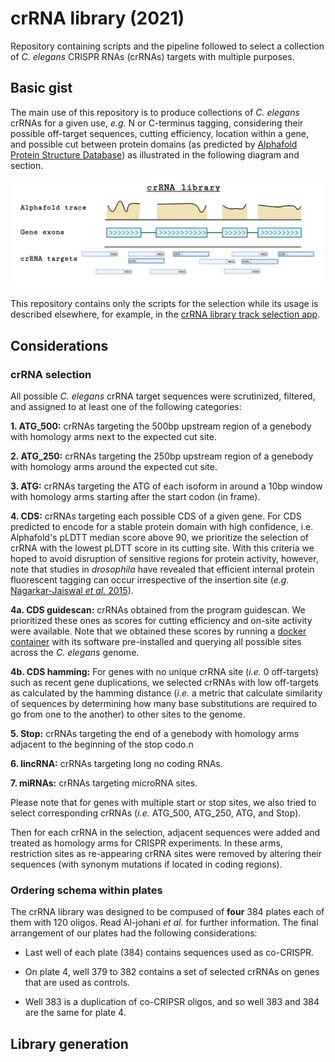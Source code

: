 # crRNA library (2021)
Repository containing scripts and the pipeline followed to select a collection of *C. elegans* CRISPR RNAs (crRNAs) targets with multiple purposes.

## Basic gist
The main use of this repository is to produce collections of *C. elegans* crRNAs for a given use, *e.g.* N or C-terminus tagging, considering their possible off-target sequences, cutting efficiency, location within a gene, and possible cut between protein domains (as predicted by [Alphafold Protein Structure Database](https://alphafold.ebi.ac.uk/)) as illustrated in the following diagram and section.

![Screenshot](img/crRNA_library-Main_gist.png)

This repository contains only the scripts for the selection while its usage is described elsewhere, for example, in the [crRNA library track selection app](https://github.com/AmhedVargas/CRISPR_library_track).

## Considerations
### crRNA selection
All possible *C. elegans* crRNA target sequences were scrutinized, filtered, and assigned to at least one of the following categories:

**1. ATG_500:** crRNAs targeting the 500bp upstream region of a genebody with homology arms next to the expected cut site.
    
**2. ATG_250:** crRNAs targeting the 250bp upstream region of a genebody with homology arms around the expected cut site.
    
**3. ATG:** crRNAs targeting the ATG of each isoform in around a 10bp window with homology arms starting after the start codon (in frame).

**4. CDS:** crRNAs targeting each possible CDS of a given gene. For CDS predicted to encode for a stable protein domain with high confidence, i.e. Alphafold's pLDTT median score above 90, we prioritize the selection of crRNA with the lowest pLDTT score in its cutting site. With this criteria we hoped to avoid disruption of sensitive regions for protein activity, however, note that studies in *drosophila* have revealed that efficient internal protein fluorescent tagging can occur irrespective of the insertion site (*e.g.* [Nagarkar-Jaiswal *et al.* 2015](https://elifesciences.org/articles/5338)).

**4a. CDS guidescan:** crRNAs obtained from the program guidescan. We prioritized these ones as scores for cutting efficiency and on-site activity were available. Note that we obtained these scores by running a [docker container](https://hub.docker.com/layers/xerez/guidescan/latest/images/sha256-ea5c5ed0b873205243babb26a49f85f14f2c05fd992e66f6ff13722842df9ef7) with its software pre-installed and querying all possible sites across the *C. elegans* genome.
    
**4b. CDS hamming:** For genes with no unique crRNA site (*i.e.* 0 off-targets) such as recent gene duplications, we selected crRNAs with low off-targets as calculated by the hamming distance (*i.e.* a metric that calculate similarity of sequences by determining how many base substitutions are required to go from one to the another) to other sites to the genome. 
    
**5. Stop:** crRNAs targeting the end of a genebody with homology arms adjacent to the beginning of the stop codo.n
    
**6. lincRNA:** crRNAs targeting long no coding RNAs.
    
**7. miRNAs:** crRNAs targeting microRNA sites.

Please note that for genes with multiple start or stop sites, we also tried to select corresponding crRNAs (*i.e.* ATG_500, ATG_250, ATG, and Stop).

Then for each crRNA in the selection, adjacent sequences were added and treated as homology arms for CRISPR experiments. In these arms, restriction sites as re-appearing crRNA sites were removed by altering their sequences (with synonym mutations if located in coding regions).

### Ordering schema within plates
The crRNA library was designed to be compused of **four** 384 plates each of them with 120 oligos. Read Al-johani *et al.* for further information. The final arrangement of our plates had the following considerations:
    
* Last well of each plate (384) contains sequences used as co-CRISPR.
    
* On plate 4, well 379 to 382 contains a set of selected crRNAs on genes that are used as controls.
    
* Well 383 is a duplication of co-CRIPSR oligos, and so well 383 and 384 are the same for plate 4.

## Library generation



